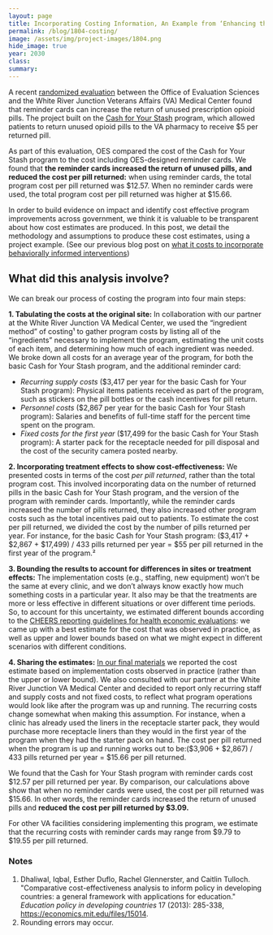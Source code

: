 ```yaml
---
layout: page	
title: Incorporating Costing Information, An Example from ‘Enhancing the Effect of Cash Buyback on Return of Unused Opioid Pills'
permalink: /blog/1804-costing/	
image: /assets/img/project-images/1804.png
hide_image: true
year: 2030
class:	
summary: 	
---
```


A recent <a href="https://oes.gsa.gov/projects/opioid-buyback" target="_blank">randomized evaluation</a> between the Office of Evaluation Sciences and the White River Junction Veterans Affairs (VA) Medical Center found that reminder cards can increase the return of unused prescription opioid pills. The project built on the <a href="https://pubmed.ncbi.nlm.nih.gov/33676733/" target="_blank">Cash for Your Stash</a> program, which allowed patients to return unused opioid pills to the VA pharmacy to receive $5 per returned pill.

As part of this evaluation, OES compared the cost of the Cash for Your Stash program to the cost including OES-designed reminder cards. We found that <b>the reminder cards increased the return of unused pills, and reduced the cost per pill returned:</b> when using reminder cards, the total program cost per pill returned was $12.57. When no reminder cards were used, the total program cost per pill returned was higher at $15.66.

In order to build evidence on impact and identify cost effective program improvements across government, we think it is valuable to be transparent about how cost estimates are produced. In this post, we detail the methodology and assumptions to produce these cost estimates, using a project example. (See our previous blog post on <a href="https://oes.gsa.gov/blog/cost-analysis/" target="_blank">what it costs to incorporate behaviorally informed interventions</a>)

## What did this analysis involve?
We can break our process of costing the program into four main steps:

<b>1. Tabulating the costs at the original site:</b> In collaboration with our partner at the White River Junction VA Medical Center, we used the “ingredient method” of costing¹ to gather program costs by listing all of the “ingredients” necessary to implement the program, estimating the unit costs of each item, and determining how much of each ingredient was needed.  We broke down all costs for an average year of the program, for both the basic Cash for Your Stash program, and the additional reminder card: 
   - <i>Recurring supply costs</i> ($3,417 per year for the basic Cash for Your Stash program): Physical items patients received as part of the program, such as stickers on the pill bottles or the cash incentives for pill return.
   - <i>Personnel costs</i> ($2,867 per year for the basic Cash for Your Stash program): Salaries and benefits of full-time staff for the percent time spent on the program.
   - <i>Fixed costs for the first year</i> ($17,499 for the basic Cash for Your Stash program):  A starter pack for the receptacle needed for pill disposal and the cost of the security camera posted nearby.

<b>2. Incorporating treatment effects to show cost-effectiveness:</b> We presented costs in terms of the cost <i>per pill returned</i>, rather than the total program cost. This involved incorporating data on the number of returned pills in the basic Cash for Your Stash program, and the version of the program with reminder cards. Importantly, while the reminder cards increased the number of pills returned, they also increased other program costs such as the total incentives paid out to patients. To estimate the cost per pill returned, we divided the cost by the number of pills returned per year. For instance, for the basic Cash for Your Stash program: ($3,417 + $2,867 + $17,499) / 433 pills returned per year = $55 per pill returned in the first year of the program.²

<b>3. Bounding the results to account for differences in sites or treatment effects:</b> The implementation costs (e.g., staffing, new equipment) won’t be the same at every clinic, and we don’t always know exactly how much something costs in a particular year. It also may be that the treatments are more or less effective in different situations or over different time periods. So, to account for this uncertainty, we estimated different bounds according to the <a href="https://www.equator-network.org/reporting-guidelines/cheers/" target="_blank">CHEERS reporting guidelines for health economic evaluations</a>: we came up with a best estimate for the cost that was observed in practice, as well as upper and lower bounds based on what we might expect in different scenarios with different conditions. 

<b>4. Sharing the estimates:</b>  <a href="https://oes.gsa.gov/assets/abstracts/1804-VA-opioid-buyback-abstract.pdf" target="_blank">In our final materials</a> we reported the cost estimate based on implementation costs observed in practice (rather than the upper or lower bound).  We also consulted with our partner at the White River Junction VA Medical Center and decided to report only recurring staff and supply costs and not fixed costs, to reflect what program operations would look like after the program was up and running. The recurring costs change somewhat when making this assumption. For instance, when a clinic has already used the liners in the receptacle starter pack, they would purchase more receptacle liners than they would in the first year of the program when they had the starter pack on hand. The cost per pill returned when the program is up and running works out to be:($3,906 + $2,867) / 433 pills returned per year = $15.66 per pill returned.

We found that the Cash for Your Stash program with reminder cards cost $12.57 per pill returned per year. By comparison, our calculations above show that when no reminder cards were used, the cost per pill returned was $15.66. In other words, the reminder cards increased the return of unused pills and <b>reduced the cost per pill returned by $3.09.</b>

For other VA facilities considering implementing this program, we estimate that the recurring costs with reminder cards may range from $9.79 to $19.55 per pill returned. 

### Notes
1. Dhaliwal, Iqbal, Esther Duflo, Rachel Glennerster, and Caitlin Tulloch. "Comparative cost-effectiveness analysis to inform policy in developing countries: a general framework with applications for education." <i>Education policy in developing countries</i> 17 (2013): 285-338, <a href="https://economics.mit.edu/files/15014" target="_blank">https://economics.mit.edu/files/15014</a>.
2. Rounding errors may occur. 


